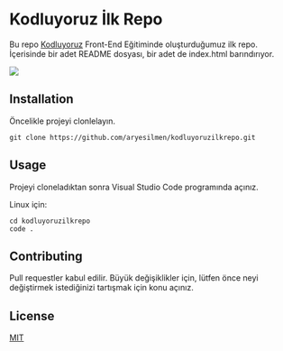 # Kodluyoruz İlk Repo
Bu repo [Kodluyoruz](https://www.kodluyoruz.org) Front-End Eğitiminde oluşturduğumuz ilk repo. İçerisinde bir adet README dosyası, bir adet de index.html barındırıyor.

![](C:\Users\aryes\Desktop\github.png)



## Installation

Öncelikle projeyi clonlelayın.



`git clone https://github.com/aryesilmen/kodluyoruzilkrepo.git`



## Usage

Projeyi cloneladıktan sonra Visual Studio Code programında açınız.

Linux için:

```
cd kodluyoruzilkrepo
code .
```



## Contributing



Pull requestler kabul edilir. Büyük değişiklikler için, lütfen önce neyi değiştirmek istediğinizi tartışmak için konu açınız.



## License

[MIT](https://choosealicense.com/licenses/mit/#)

